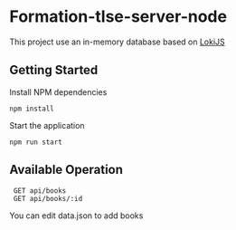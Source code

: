 # Formation-tlse-server-node

This project use an in-memory database based on [LokiJS][1]
## Getting Started  
Install NPM dependencies
```
npm install
```
Start the application
```
npm run start
```

## Available Operation  
```
 GET api/books
 GET api/books/:id
```

You can edit data.json to add books

[1]: http://lokijs.org